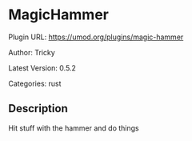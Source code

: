 # MagicHammer

Plugin URL: https://umod.org/plugins/magic-hammer

Author: Tricky

Latest Version: 0.5.2

Categories: rust

## Description

Hit stuff with the hammer and do things
